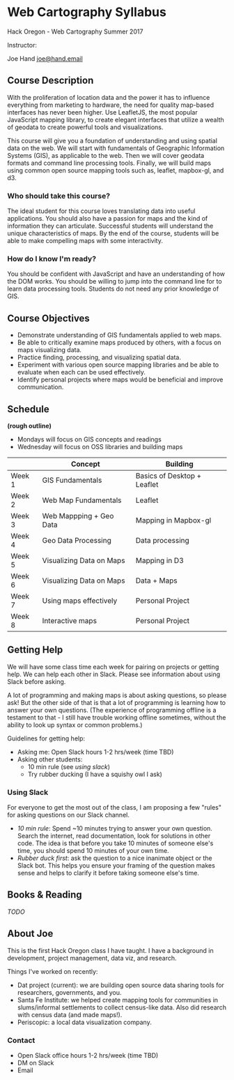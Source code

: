 # Web Cartography Syllabus

Hack Oregon - Web Cartography Summer 2017

Instructor:

Joe Hand
joe@hand.email

## Course Description

With the proliferation of location data and the power it has to influence everything from marketing to hardware, the need for quality map-based interfaces has never been higher. Use LeafletJS, the most popular JavaScript mapping library, to create elegant interfaces that utilize a wealth of geodata to create powerful tools and visualizations.

This course will give you a foundation of understanding and using spatial data on the web. We will start with fundamentals of Geographic Information Systems (GIS), as applicable to the web. Then we will cover geodata formats and command line processing tools. Finally, we will build maps using common open source mapping tools such as, leaflet, mapbox-gl, and d3.

### Who should take this course?

The ideal student for this course loves translating data into useful applications. You should also have a passion for maps and the kind of information they can articulate. Successful students will understand the unique characteristics of maps. By the end of the course, students will be able to make compelling maps with some interactivity.

### How do I know I'm ready?

You should be confident with JavaScript and have an understanding of how the DOM works. You should be willing to jump into the command line for to learn data processing tools. Students do not need any prior knowledge of GIS.

## Course Objectives

* Demonstrate understanding of GIS fundamentals applied to web maps.
* Be able to critically examine maps produced by others, with a focus on maps visualizing data.
* Practice finding, processing, and visualizing spatial data.
* Experiment with various open source mapping libraries and be able to evaluate when each can be used effectively.
* Identify personal projects where maps would be beneficial and improve communication.

## Schedule

**(rough outline)**

* Mondays will focus on GIS concepts and readings
* Wednesday will focus on OSS libraries and building maps

|             | Concept                  |  Building     |
| ----------- | ------------------------ | ------------  |
| Week 1      | GIS Fundamentals         | Basics of Desktop + Leaflet |
| Week 2      | Web Map Fundamentals     | Leaflet |
| Week 3      | Web Mappping + Geo Data  | Mapping in Mapbox-gl |
| Week 4      | Geo Data Processing      | Data processing |
| Week 5      | Visualizing Data on Maps | Mapping in D3 |
| Week 6      | Visualizing Data on Maps | Data + Maps |
| Week 7      | Using maps effectively   | Personal Project |
| Week 8      | Interactive maps         | Personal Project |

## Getting Help

We will have some class time each week for pairing on projects or getting help. We can help each other in Slack. Please see information about using Slack before asking.

A lot of programming and making maps is about asking questions, so please ask! But the other side of that is that a lot of programming is learning how to answer your own questions. (The experience of programming offline is a testament to that - I still have trouble working offline sometimes, without the ability to look up syntax or common problems.)

Guidelines for getting help:

* Asking me: Open Slack hours 1-2 hrs/week (time TBD)
* Asking other students:
  * 10 min rule (see *using slack*)
  * Try rubber ducking (I have a squishy owl I ask)

### Using Slack

For everyone to get the most out of the class, I am proposing a few "rules" for asking questions on our Slack channel.

* *10 min rule*: Spend ~10 minutes trying to answer your own question. Search the internet, read documentation, look for solutions in other code. The idea is that before you take 10 minutes of someone else's time, you should spend 10 minutes of your own time.
* *Rubber duck first*: ask the question to a nice inanimate object or the Slack bot. This helps you ensure your framing of the question makes sense and helps to clarify it before taking someone else's time.

## Books & Reading

*TODO*

## About Joe

This is the first Hack Oregon class I have taught. I have a background in development, project management, data viz, and research.

Things I've worked on recently:

* Dat project (current): we are building open source data sharing tools for researchers, governments, and you.
* Santa Fe Institute: we helped create mapping tools for communities in slums/informal settlements to collect census-like data. Also did research with census data (and made maps!).
* Periscopic: a local data visualization company.

### Contact

* Open Slack office hours 1-2 hrs/week (time TBD)
* DM on Slack
* Email
